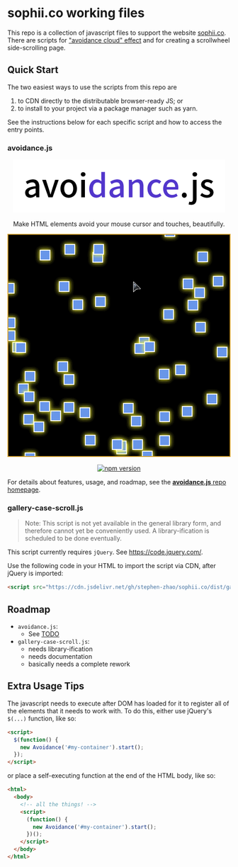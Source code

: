 # sophii.co working files

This repo is a collection of javascript files to support the website [sophii.co](https://sophii.co). There are scripts for ["avoidance cloud" effect](https://github.com/stephen-zhao/sophii.co/tree/master/packages/avoidance) and for creating a scrollwheel side-scrolling page.


## Quick Start

The two easiest ways to use the scripts from this repo are

1. to CDN directly to the distributable browser-ready JS; or
2. to install to your project via a package manager such as yarn.

See the instructions below for each specific script and how to access the entry points.

### avoidance.js

<p align="center">
  <a href="https://github.com/stephen-zhao/sophii.co/tree/master/packages/avoidance"><img alt="avoidance.js logo" src="https://raw.githubusercontent.com/stephen-zhao/sophii.co/master/packages/avoidance/branding/avoidancejs_logo.png"/></a>
</p>
<p align="center">
    Make HTML elements avoid your mouse cursor and touches, beautifully.
</p>
<p align="center">
  <img alt="avoidance.js demo animation" src="https://raw.githubusercontent.com/stephen-zhao/sophii.co/master/packages/avoidance/docs/demo.gif"/>
</p>
<p align="center">
  <a href="https://badge.fury.io/js/%40zhaostephen%2Favoidance"><img src="https://badge.fury.io/js/%40zhaostephen%2Favoidance.svg" alt="npm version" height="18"></a>
</p>

For details about features, usage, and roadmap, see the [**avoidance.js** repo homepage](https://github.com/stephen-zhao/sophii.co/tree/master/packages/avoidance).

### gallery-case-scroll.js

> Note: This script is not yet available in the general library form, and therefore cannot yet be conveniently used. A library-ification is scheduled to be done eventually.

This script currently requires `jQuery`. See <https://code.jquery.com/>.

Use the following code in your HTML to import the script via CDN, after jQuery is imported:

```html
<script src="https://cdn.jsdelivr.net/gh/stephen-zhao/sophii.co/dist/gallery-case-scroll-v0.3.2.txt">
```

## Roadmap

- `avoidance.js`:
  - See [TODO](https://github.com/stephen-zhao/sophii.co/tree/master/packages/avoidance#todo)
- `gallery-case-scroll.js`:
  - needs library-ification
  - needs documentation
  - basically needs a complete rework


## Extra Usage Tips

The javascript needs to execute after DOM has loaded for it to register all of the elements that it needs to work with.
To do this, either use jQuery's `$(...)` function, like so:

```html
<script>
  $(function() {
    new Avoidance('#my-container').start();
  });
</script>
```

or place a self-executing function at the end of the HTML body, like so:

```html
<html>
  <body>
    <!-- all the things! -->
    <script>
      (function() {
        new Avoidance('#my-container').start();
      })();
    </script>
  </body>
</html>
```
